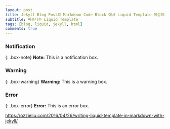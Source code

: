 ```yaml
---
layout: post
title: Jekyll Blog Post의 Markdown Code Block 에서 Liquid Template 작성하기
subtitle: 짜증나는 Liquid Template
tags: [blog, liquid, jekyll, html]
comments: true
---
```


### Notification

{: .box-note}
**Note:** This is a notification box.

### Warning

{: .box-warning}
**Warning:** This is a warning box.

### Error

{: .box-error}
**Error:** This is an error box.

<https://ozzieliu.com/2016/04/26/writing-liquid-template-in-markdown-with-jekyll/>